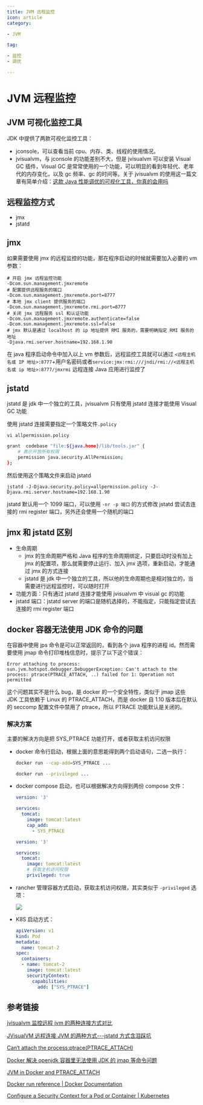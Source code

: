 ```yaml
---
title: JVM 远程监控
icon: article
category:

- JVM

tag:

- 监控
- 调优

---
```


# JVM 远程监控

## JVM 可视化监控工具

JDK 中提供了两款可视化监控工具：

- jconsole，可以查看当前 cpu、内存、类、线程的使用情况。
- jvisualvm，与 jconsole 的功能差别不大，但是 jvisualvm 可以安装 Visual GC 插件，Visual GC 是常常使用的一个功能，可以明显的看到年轻代、老年代的内存变化，以及 gc 频率、gc 的时间等。关于 jvisualvm 的使用这一篇文章有简单介绍：[这款 Java 性能调优的可视化工具，你真的会用吗](https://mp.weixin.qq.com/s/tR6MzCg8lCC0vD6UtFu8LQ)

## 远程监控方式

- jmx
- jstatd

## jmx

如果需要使用 jmx 的远程监控的功能，那在程序启动的时候就需要加入必要的 vm 参数：

```
# 开启 jmx 远程监控功能
-Dcom.sun.management.jmxremote
# 配置提供远程服务的端口
-Dcom.sun.management.jmxremote.port=8777
# 本地 jmx client 提供服务的端口
-Dcom.sun.management.jmxremote.rmi.port=8777
# 关闭 jmx 远程服务 ssl 和认证功能
-Dcom.sun.management.jmxremote.authenticate=false
-Dcom.sun.management.jmxremote.ssl=false
# jmx 默认是通过 localhost 的 ip 地址提供 RMI 服务的，需要明确指定 RMI 服务的地址
-Djava.rmi.server.hostname=192.168.1.90
```

在 java 程序启动命令中加入以上 vm 参数后，远程监控工具就可以通过 `<远程主机名或 IP 地址>:8777`+用户名密码或者`service:jmx:rmi:///jndi/rmi://<远程主机名或 ip 地址>:8777/jmxrmi` 远程连接 Java 应用进行监控了

## jstatd

jstatd 是 jdk 中一个独立的工具，jvisualvm 只有使用 jstatd 连接才能使用 Visual GC 功能

使用 jstatd 连接需要指定一个策略文件`.policy`

`vi allpermission.policy`

```bash
grant  codebase "file:${java.home}/lib/tools.jar" {
	# 表示开放所有权限
	permission java.security.AllPermission;
};
```

然后使用这个策略文件来启动 jstatd

`jstatd -J-Djava.security.policy=allpermission.policy -J-Djava.rmi.server.hostname=192.168.1.90`

jstatd 默认用一个 1099 端口，可以使用 `-nr -p 端口` 的方式修改 jstatd 尝试去连接的 rmi register 端口，另外还会使用一个随机的端口

## jmx 和 jstatd 区别

- 生命周期
  - jmx 的生命周期严格和 Java 程序的生命周期绑定，只要启动时没有加上 jmx 的配置项，那么就需要停止运行、加入 jmx 选项，重新启动，才能通过 jmx 的方式连接
  - jstatd 是 jdk 中一个独立的工具，所以他的生命周期也是相对独立的，当需要进行远程监控时，可以随时打开
- 功能方面：只有通过 jstatd 连接才能使用 jvisualvm 中 visual gc 的功能
- jstatd 端口：jstatd server 的端口是随机选择的，不能指定，只能指定尝试去连接的 rmi register 端口

## docker 容器无法使用 JDK 命令的问题

在容器中使用 jps 命令是可以正常返回的，看到各个 java 程序的进程 id。然而需要使用 jmap 命令打印堆栈信息时，提示了以下这个错误：

```
Error attaching to process: sun.jvm.hotspot.debugger.DebuggerException: Can't attach to the process: ptrace(PTRACE_ATTACH, ..) failed for 1: Operation not permitted
```

这个问题其实不是什么 bug，是 docker 的一个安全特性，类似于 jmap 这些 JDK 工具依赖于 Linux 的 PTRACE_ATTACH，而是 docker 自 1.10 版本后在默认的 seccomp 配置文件中禁用了 ptrace，所以 PTRACE 功能默认是关闭的。

### 解决方案

主要的解决方向是把 SYS_PTRACE 功能打开，或者获取主机访问权限

- docker 命令行启动，根据上面的意思能得到两个启动语句，二选一执行：

  ```bash
  docker run --cap-add=SYS_PTRACE ...
  
  docker run --privileged ...
  ```

  

- docker compose 启动，也可以根据解决方向得到两份 compose 文件：

  ```yaml
  version: '3'
  
  services:
    tomcat:
      image: tomcat:latest
      cap_add:
        - SYS_PTRACE
  
  ```

  

  ```yaml
  version: '3'
  
  services:
    tomcat:
      image: tomcat:latest
      # 获取主机访问权限
      privileged: true
  
  ```

  

- rancher 管理容器方式启动，获取主机访问权限，其实类似于 `-privileged` 选项：

  ![](https://wingbun-notes-image.oss-cn-guangzhou.aliyuncs.com/images/20221212163918.png)

  

- K8S 启动方式：

  ```yaml
  apiVersion: v1
  kind: Pod
  metadata:
    name: tomcat-2
  spec:
    containers:
    - name: tomcat-2
      image: tomcat:latest
      securityContext:
        capabilities:
          add: ["SYS_PTRACE"]
  ```

## 参考链接

[jvisualvm 监控远程 jvm 的两种连接方式对比](https://www.jianshu.com/p/5a5972d821e1)

[JVisualVM 远程连接 JVM 的两种方式---jstatd 方式含泪踩坑](https://my.oschina.net/lik/blog/5583380)

[Can‘t attach the process:ptrace(PTRACE_ATTACH)](https://blog.51cto.com/u_12393361/5021517)

[Docker 解决 openjdk 容器里无法使用 JDK 的 jmap 等命令问题](https://www.jb51.net/article/201427.htm)

[JVM in Docker and PTRACE_ATTACH](https://jarekprzygodzki.wordpress.com/2016/12/19/jvm-in-docker-and-ptrace_attach/)

[Docker run reference | Docker Documentation](https://docs.docker.com/engine/reference/run/#runtime-privilege-and-linux-capabilities)

[Configure a Security Context for a Pod or Container | Kubernetes](https://kubernetes.io/docs/tasks/configure-pod-container/security-context/)
